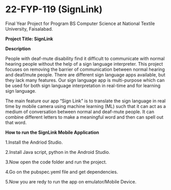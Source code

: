 # 22-FYP-119 (SignLink)
Final Year Project for Program BS Computer Science at National Textile University, Faisalabad. 

**Project Title: SignLink**

**Description**

People with deaf-mute disability find it difficult to communicate with normal hearing people without the help of a sign language interpreter. This project focuses on removing the barrier of communication between normal hearing and deaf/mute people. There are different sign language apps available, but they lack many features. Our sign language app is multi-purpose which can be used for both sign language interpretation in real-time and for learning sign language. 

The main feature our app “Sign Link” is to translate the sign language in real time by mobile camera using machine learning (ML) such that it can act as a medium of conversation between normal and deaf-mute people. It can combine different letters to make a meaningful word and then can spell out that word.


**How to run the SignLink Mobile Application**

1.Install the Andriod Studio.

2.Install Java script, python in the Android Studio.

3.Now open the code folder and run the project.

4.Go on the pubspec.yeml file and get dependencies.

5.Now you are redy to run the app on emulator/Mobile Device.
